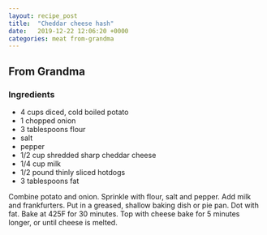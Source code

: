 ```yaml
---
layout: recipe_post
title:  "Cheddar cheese hash"
date:   2019-12-22 12:06:20 +0000
categories: meat from-grandma
---
```


## From Grandma
### Ingredients
* 4 cups diced, cold boiled potato
* 1 chopped onion
* 3 tablespoons flour
* salt
* pepper
* 1/2 cup shredded sharp cheddar cheese
* 1/4 cup milk
* 1/2 pound thinly sliced hotdogs
* 3 tablespoons fat


Combine potato and onion. Sprinkle with flour, salt and pepper. Add milk and frankfurters. Put in a greased, shallow baking dish or pie pan. Dot with fat. Bake at 425F for 30 minutes. Top with cheese bake for 5 minutes longer, or until cheese is melted.
